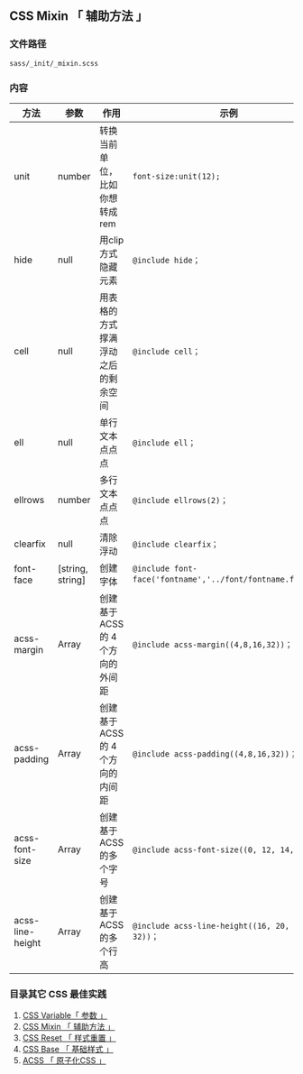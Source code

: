 ## CSS Mixin 「 辅助方法 」

### 文件路径

`sass/_init/_mixin.scss`

### 内容

| 方法 | 参数 | 作用 | 示例
| ------ | ------ | ------ | ------ |
| unit | number | 转换当前单位，比如你想转成rem |  `font-size:unit(12);` |
| hide | null | 用clip方式隐藏元素 |  `@include hide；` |
| cell | null | 用表格的方式撑满浮动之后的剩余空间 |  `@include cell；` |
| ell | null | 单行文本点点点 |  `@include ell；` |
| ellrows | number | 多行文本点点点 |  `@include ellrows(2)；` |
| clearfix | null | 清除浮动 |  `@include clearfix；` |
| font-face | [string, string] | 创建字体| `@include font-face('fontname','../font/fontname.font')；` |
| acss-margin | Array | 创建基于 ACSS 的 4 个方向的外间距 |  `@include acss-margin((4,8,16,32))；` |
| acss-padding | Array | 创建基于 ACSS 的 4 个方向的内间距 |  `@include acss-padding((4,8,16,32))；` |
| acss-font-size | Array | 创建基于 ACSS 的多个字号 |  `@include acss-font-size((0, 12, 14, 16))；` |
| acss-line-height | Array | 创建基于 ACSS 的多个行高 |  `@include acss-line-height((16, 20, 24, 32))；` |

### 目录其它 CSS 最佳实践

1. [CSS Variable「 参数 」](../css/variable) 
2. [CSS Mixin 「 辅助方法 」](../css/mixin)
3. [CSS Reset 「 样式重置 」](../css/reset)
4. [CSS Base 「 基础样式 」](../css/base)
5. [ACSS 「 原子化CSS 」](../css/acss)